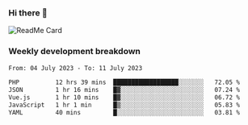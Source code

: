 ### Hi there 👋

<!--
**itzcy/itzcy** is a ✨ _special_ ✨ repository because its `README.md` (this file) appears on your GitHub profile.

Here are some ideas to get you started:

- 🔭 I’m currently working on ...
- 🌱 I’m currently learning ...
- 👯 I’m looking to collaborate on ...
- 🤔 I’m looking for help with ...
- 💬 Ask me about ...
- 📫 How to reach me: ...
- 😄 Pronouns: ...
- ⚡ Fun fact: ...
-->
![ReadMe Card](https://github-readme-stats.vercel.app/api?username=itzcy&show_icons=true&title_color=2d3198&icon_color=797cb8&text_color=24292e&bg_color=f6f8fa)

### Weekly development breakdown
<!--START_SECTION:waka-->

```txt
From: 04 July 2023 - To: 11 July 2023

PHP          12 hrs 39 mins  ██████████████████░░░░░░░   72.05 %
JSON         1 hr 16 mins    █▓░░░░░░░░░░░░░░░░░░░░░░░   07.24 %
Vue.js       1 hr 10 mins    █▓░░░░░░░░░░░░░░░░░░░░░░░   06.72 %
JavaScript   1 hr 1 min      █▒░░░░░░░░░░░░░░░░░░░░░░░   05.83 %
YAML         40 mins         █░░░░░░░░░░░░░░░░░░░░░░░░   03.81 %
```

<!--END_SECTION:waka-->
